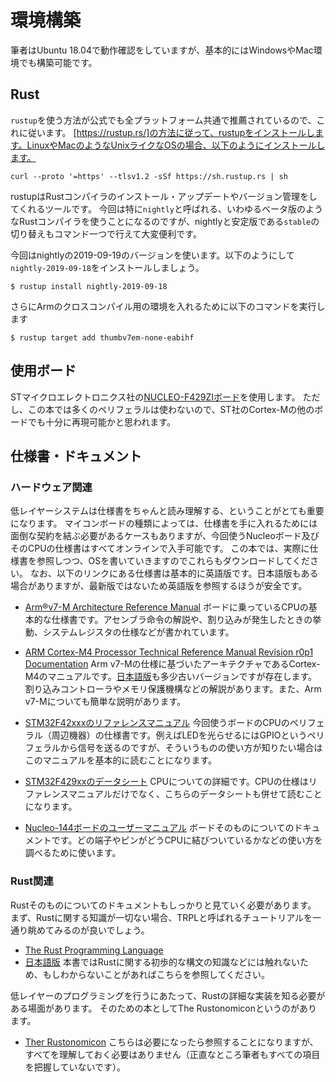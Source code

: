 # 環境構築
筆者はUbuntu 18.04で動作確認をしていますが、基本的にはWindowsやMac環境でも構築可能です。

## Rust
`rustup`を使う方法が公式でも全プラットフォーム共通で推薦されているので、これに従います。
[https://rustup.rs/]の方法に従って、rustupをインストールします。LinuxやMacのようなUnixライクなOSの場合、以下のようにインストールします。
```
curl --proto '=https' --tlsv1.2 -sSf https://sh.rustup.rs | sh
```

rustupはRustコンパイラのインストール・アップデートやバージョン管理をしてくれるツールです。
今回は特に`nightly`と呼ばれる、いわゆるベータ版のようなRustコンパイラを使うことになるのですが、nightlyと安定版である`stable`の切り替えもコマンド一つで行えて大変便利です。

今回はnightlyの2019-09-19のバージョンを使います。以下のようにして`nightly-2019-09-18`をインストールしましょう。
```
$ rustup install nightly-2019-09-18
```

さらにArmのクロスコンパイル用の環境を入れるために以下のコマンドを実行します
```
$ rustup target add thumbv7em-none-eabihf
```

## 使用ボード
STマイクロエレクトロニクス社の[NUCLEO-F429ZIボード](https://www.st.com/ja/evaluation-tools/nucleo-f429zi.html)を使用します。
ただし、この本では多くのペリフェラルは使わないので、ST社のCortex-Mの他のボードでも十分に再現可能かと思われます。

## 仕様書・ドキュメント
### ハードウェア関連
低レイヤーシステムは仕様書をちゃんと読み理解する、ということがとても重要になります。
マイコンボードの種類によっては、仕様書を手に入れるためには面倒な契約を結ぶ必要があるケースもありますが、今回使うNucleoボード及びそのCPUの仕様書はすべてオンラインで入手可能です。
この本では、実際に仕様書を参照しつつ、OSを書いていきますのでこれらもダウンロードしてください。
なお、以下のリンクにある仕様書は基本的に英語版です。日本語版もある場合がありますが、最新版ではないため英語版を参照するほうが安全です。

- [Arm®v7-M Architecture Reference Manual](https://developer.arm.com/docs/ddi0403/ed/armv7-m-architecture-reference-manual)
ボードに乗っているCPUの基本的な仕様書です。アセンブラ命令の解説や、割り込みが発生したときの挙動、システムレジスタの仕様などが書かれています。

- [ARM Cortex-M4 Processor Technical Reference Manual Revision r0p1 Documentation](https://developer.arm.com/docs/100166/0001)
Arm v7-Mの仕様に基づいたアーキテクチャであるCortex-M4のマニュアルです。[日本語版](http://infocenter.arm.com/help/index.jsp?topic=/com.arm.doc.ddi0439cj/index.html)も多少古いバージョンですが存在します。
割り込みコントローラやメモリ保護機構などの解説があります。また、Arm v7-Mについても簡単な説明があります。

- [STM32F42xxxのリファレンスマニュアル](https://www.stmcu.jp/design/document/reference_manual/51544/)
今回使うボードのCPUのペリフェラル（周辺機器）の仕様書です。例えばLEDを光らせるにはGPIOというペリフェラルから信号を送るのですが、そういうものの使い方が知りたい場合はこのマニュアルを基本的に読むことになります。

- [STM32F429xxのデータシート](https://www.st.com/resource/en/datasheet/stm32f429zi.pdf)
CPUについての詳細です。CPUの仕様はリファレンスマニュアルだけでなく、こちらのデータシートも併せて読むことになります。


- [Nucleo-144ボードのユーザーマニュアル](https://www.st.com/content/st_com/ja/products/evaluation-tools/product-evaluation-tools/mcu-mpu-eval-tools/stm32-mcu-mpu-eval-tools/stm32-nucleo-boards/nucleo-f429zi.html)
ボードそのものについてのドキュメントです。どの端子やピンがどうCPUに結びついているかなどの使い方を調べるために使います。

### Rust関連
Rustそのものについてのドキュメントもしっかりと見ていく必要があります。
まず、Rustに関する知識が一切ない場合、TRPLと呼ばれるチュートリアルを一通り眺めてみるのが良いでしょう。
- [The Rust Programming Language](https://doc.rust-lang.org/book/)
- [日本語版](https://doc.rust-jp.rs/book/second-edition/)
本書ではRustに関する初歩的な構文の知識などには触れないため、もしわからないことがあればこちらを参照してください。

低レイヤーのプログラミングを行うにあたって、Rustの詳細な実装を知る必要がある場面があります。
そのための本としてThe Rustonomiconというのがあります。
- [Ther Rustonomicon](https://doc.rust-lang.org/nomicon/index.html)
こちらは必要になったら参照することになりますが、すべてを理解しておく必要はありません（正直なところ筆者もすべての項目を把握していないです）。

